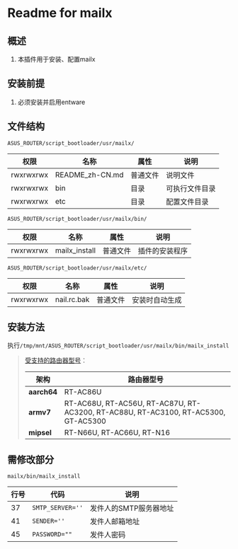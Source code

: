 # Readme for mailx

## 概述

1. 本插件用于安装、配置mailx

## 安装前提

1. 必须安装并启用entware

## 文件结构

`ASUS_ROUTER/script_bootloader/usr/mailx/`

| 权限      | 名称      | 属性     | 说明           |
| --------- | --------- | -------- | -------------- |
| rwxrwxrwx | README_zh-CN.md | 普通文件 | 说明文件       |
| rwxrwxrwx | bin       | 目录     | 可执行文件目录 |
| rwxrwxrwx | etc       | 目录     | 配置文件目录   |

`ASUS_ROUTER/script_bootloader/usr/mailx/bin/`

| 权限      | 名称          | 属性     | 说明           |
| --------- | ------------- | -------- | -------------- |
| rwxrwxrwx | mailx_install | 普通文件 | 插件的安装程序 |

`ASUS_ROUTER/script_bootloader/usr/mailx/etc/`

| 权限      | 名称        | 属性     | 说明           |
| --------- | ----------- | -------- | -------------- |
| rwxrwxrwx | nail.rc.bak | 普通文件 | 安装时自动生成 |

## 安装方法

执行`/tmp/mnt/ASUS_ROUTER/script_bootloader/usr/mailx/bin/mailx_install`

   > [受支持的路由器型号](https://github.com/Entware/Entware/wiki/Install-on-Asus-stock-firmware)：
   >
   > | 架构        | 路由器型号                                                                         |
   > | ----------- | ---------------------------------------------------------------------------------- |
   > | **aarch64** | RT-AC86U                                                                           |
   > | **armv7**   | RT-AC68U, RT-AC56U, RT-AC87U, RT-AC3200, RT-AC88U, RT-AC3100, RT-AC5300, GT-AC5300 |
   > | **mipsel**  | RT-N66U, RT-AC66U, RT-N16                                                          |

## 需修改部分

`mailx/bin/mailx_install`

| 行号 | 代码             | 说明                   |
| ---- | ---------------- | ---------------------- |
| 37   | `SMTP_SERVER=''` | 发件人的SMTP服务器地址 |
| 41   | `SENDER=''`      | 发件人邮箱地址         |
| 45   | `PASSWORD=""`    | 发件人密码             |